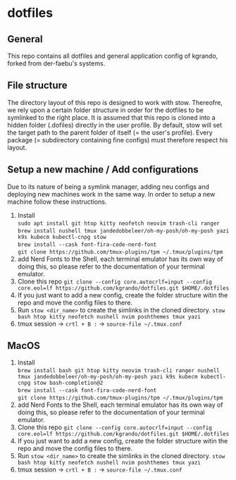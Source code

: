 # dotfiles

## General

This repo contains all dotfiles and general application config of kgrando, forked from der-faebu's systems.

## File structure

The directory layout of this repo is designed to work with stow.
Thereofre, we rely upon a certain folder structure in order for the dotfiles to be symlinked to the right place.
It is assumed that this repo is cloned into a hidden folder (.dofiles) directly in the user profile.
By default, stow will set the target path to the parent folder of itself (= the user's profile).
Every package (= subdirectory containing fine configs) must therefore respect his layout.

## Setup a new machine / Add configurations

Due to its nature of being a symlink manager, adding neu configs and deploying new machines work in the same way.
In order to setup a new machine follow these instructions.

1. Install  
    ``` sudo apt install git htop kitty neofetch neovim trash-cli ranger ```  
    ``` brew install nushell tmux jandedobbeleer/oh-my-posh/oh-my-posh yazi k9s kubecm kubectl-cnpg stow ```  
    ``` brew install --cask font-fira-code-nerd-font ```  
    ``` git clone https://github.com/tmux-plugins/tpm ~/.tmux/plugins/tpm ```
2. add Nerd Fonts to the Shell, each terminal emulator has its own way of doing this, so please refer to the documentation of your terminal emulator.
3. Clone this repo ``` git clone --config core.autocrlf=input --config core.eol=lf https://github.com/kgrando/dotfiles.git $HOME/.dotfiles ```
4. If you just want to add a new config, create the folder structure witin the repo and move the config files to there.
5. Run ```stow <dir_name>``` to create the simlinks in the cloned directory. ``` stow bash htop kitty neofetch nushell nvim poshthemes tmux yazi ```
6. tmux session -> ``` crtl + B : ``` -> ``` source-file ~/.tmux.conf ```

## MacOS

1. Install  
    ``` brew install bash git htop kitty neovim trash-cli ranger nushell tmux jandedobbeleer/oh-my-posh/oh-my-posh yazi k9s kubecm kubectl-cnpg stow bash-completion@2 ```  
    ``` brew install --cask font-fira-code-nerd-font ```  
    ``` git clone https://github.com/tmux-plugins/tpm ~/.tmux/plugins/tpm ```
2. add Nerd Fonts to the Shell, each terminal emulator has its own way of doing this, so please refer to the documentation of your terminal emulator.
3. Clone this repo ``` git clone --config core.autocrlf=input --config core.eol=lf https://github.com/kgrando/dotfiles.git $HOME/.dotfiles ```
4. If you just want to add a new config, create the folder structure witin the repo and move the config files to there.
5. Run ```stow <dir_name>``` to create the simlinks in the cloned directory. ``` stow bash htop kitty neofetch nushell nvim poshthemes tmux yazi ```
6. tmux session -> ``` crtl + B : ``` -> ``` source-file ~/.tmux.conf ```
